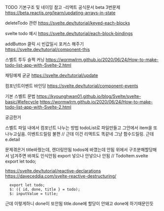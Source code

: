 TODO 기본구조 및 네이밍 참고 -리액트 공식문서 beta 3번문제
https://beta.reactjs.org/learn/updating-arrays-in-state

deleteTodo 관련
https://svelte.dev/tutorial/keyed-each-blocks

svelte todo 예시
https://svelte.dev/tutorial/each-block-bindings

addButton 클릭 시 빈값일시 포커스 해주기
https://svelte.dev/tutorial/component-this

스벨트 투두 슬쩍 커닝
https://wormwlrm.github.io/2020/06/24/How-to-make-todo-list-app-with-Svelte-2.html

채팅예제 굳굳
https://svelte.dev/tutorial/update

컴포넌트이벤트 바인딩
https://svelte.dev/tutorial/component-events

기본 스벨트 문법
https://kyounghwan01.github.io/blog/Svelte/svelte-basic/#lefecycle
https://wormwlrm.github.io/2020/06/24/How-to-make-todo-list-app-with-Svelte-2.html

궁금한거

스벨트 파일 내에서 컴포넌트 나누는 방법 todoList로 파일만들고 그안에서 item을 또 나누고싶음.
이벤트드릴링 불편 // 근데 이건 리액트도 똑같네 그냥 함수드릴링. 근데 e.detail

문제겪은거
title바꿨는데, 렌더링안됨 todos에 바꼈는데 안됨
위에서 구조분해할당해서 넘겨주면 바껴도 인식안됨 export 넣으나 안넣으나 안됨
// TodoItem.svelte
export let todo;

https://svelte.dev/tutorial/reactive-declarations
https://daveceddia.com/svelte-reactive-destructuring/

```
  export let todo;
  $: ({ id, done, title } = todo);
  $: inputValue = title;
```

근데 이렇게하니 done이 또안됨 title.done에 할당이 안돼고 done에 하기때문인듯
